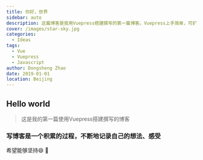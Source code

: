 ```yaml
---
title: 你好，世界
sidebar: auto
description: 这篇博客是我用Vuepress搭建撰写的第一篇博客。Vuepress上手简单，可扩展性也很高，功能非常强大。使用Vuepress的过程中遇到了很多问题，解决问题的过程也是一种成长
cover: /images/star-sky.jpg
categories: 
  - Ideas
tags: 
  - Vue
  - Vuepress
  - Javascript
author: Dongsheng Zhao
date: 2019-01-01
location: Beijing
---
```


## Hello world

> 这是我的第一篇使用Vuepress搭建撰写的博客

<!-- more -->

### 写博客是一个积累的过程，不断地记录自己的想法、感受

希望能够坚持:smile: :beer:
